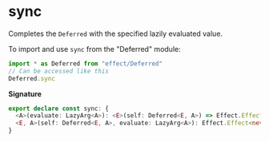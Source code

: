 # sync

Completes the `Deferred` with the specified lazily evaluated value.

To import and use `sync` from the "Deferred" module:

```ts
import * as Deferred from "effect/Deferred"
// Can be accessed like this
Deferred.sync
```

**Signature**

```ts
export declare const sync: {
  <A>(evaluate: LazyArg<A>): <E>(self: Deferred<E, A>) => Effect.Effect<never, never, boolean>
  <E, A>(self: Deferred<E, A>, evaluate: LazyArg<A>): Effect.Effect<never, never, boolean>
}
```
